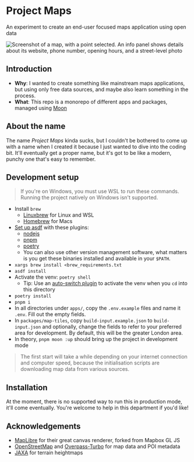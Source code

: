 # Project Maps

An experiment to create an end-user focused maps application using open data

![Screenshot of a map, with a point selected. An info panel shows details about
its website, phone number, opening hours, and a street-level photo](/.github/readme/screenshot.png?raw=true)

## Introduction

- **Why**: I wanted to create something like mainstream maps applications, but
  using only free data sources, and maybe also learn something in the process.
- **What**: This repo is a monorepo of different apps and packages, managed
  using [Moon](https://moonrepo.dev/)

## About the name

The name *Project Maps* kinda sucks, but I couldn't be bothered to come up with
a name when I created it because I just wanted to dive into the coding bit.
It'll eventually get a proper name, but it's got to be like a modern, punchy one
that's easy to remember.

## Development setup

> If you're on Windows, you must use WSL to run these commands. Running the
> project natively on Windows isn't supported.

- Install `brew`
  - [Linuxbrew](https://docs.brew.sh/Homebrew-on-Linux) for Linux and WSL
  - [Homebrew](https://brew.sh/) for Macs
- [Set up asdf](https://asdf-vm.com/) with these plugins:
  - [nodejs](https://github.com/asdf-vm/asdf-nodejs.git)
  - [pnpm](https://github.com/jonathanmorley/asdf-pnpm.git)
  - [poetry](https://github.com/asdf-community/asdf-poetry.git)
  - You can also use other version management software, what matters is you get
    these binaries installed and available in your `$PATH`.
- `xargs brew install <brew_requirements.txt`
- `asdf install`
- Activate the venv: `poetry shell`
  - Tip: Use an [auto-switch plugin](https://github.com/MichaelAquilina/zsh-autoswitch-virtualenv)
    to activate the venv when you `cd` into this directory
- `poetry install`
- `pnpm i`
- In all directories under `apps/`, copy the `.env.example` files and name it
  `.env`. Fill out the empty fields.
- In `packages/map-tiles`, copy `build-input.example.json` to `build-input.json`
  and optionally, change the fields to refer to your preferred area for
  development. By default, this will be the greater London area.
- In theory, `pnpm moon :up` should bring up the project in development mode

> The first start will take a while depending on your internet connection and
> computer speed, because the initialisation scripts are downloading map data
> from various sources.

## Installation

At the moment, there is no supported way to run this in production mode, it'll
come eventually. You're welcome to help in this department if you'd like!

## Acknowledgements

- [MapLibre](https://maplibre.org/) for their great canvas renderer, forked from
  Mapbox GL JS
- [OpenStreetMap](https://www.openstreetmap.org/) and
  [Overpass-Turbo](https://overpass-turbo.eu/) for map data and POI metadata
- [JAXA](https://earth.jaxa.jp/en/) for terrain heightmaps
